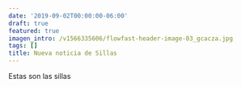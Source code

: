 ```yaml
---
date: '2019-09-02T00:00:00-06:00'
draft: true
featured: true
imagen_intro: /v1566335606/flowfast-header-image-03_gcacza.jpg
tags: []
title: Nueva noticia de Sillas
---
```



Estas son las sillas
